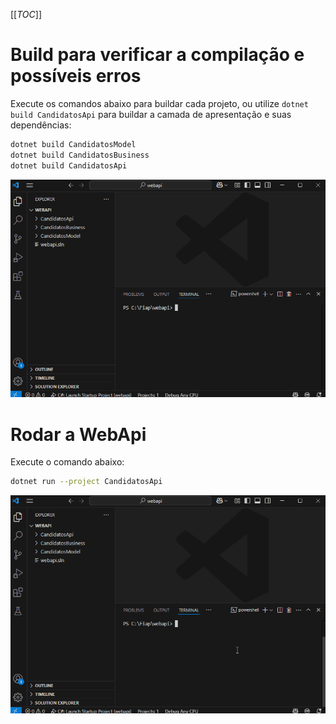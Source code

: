 [[_TOC_]]

# Build para verificar a compilação e possíveis erros

Execute os comandos abaixo para buildar cada projeto, ou utilize `dotnet build CandidatosApi` para buildar a camada de apresentação e suas dependências:

```bash
dotnet build CandidatosModel
dotnet build CandidatosBusiness
dotnet build CandidatosApi
```

![gifanimation.gif](/.attachments/gifanimation-508981cd-75f5-4e02-beb9-22a870a7d23f.gif)

# Rodar a WebApi

Execute o comando abaixo:

```bash
dotnet run --project CandidatosApi
```

![gifanimation.gif](/.attachments/gifanimation-d7aa6636-c6ee-43b8-9dc2-ba25d0375dfe.gif)